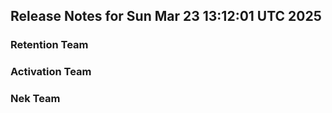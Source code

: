 ## Release Notes for Sun Mar 23 13:12:01 UTC 2025
### Retention Team
### Activation Team
### Nek Team
